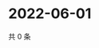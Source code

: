 # 2022-06-01

共 0 条

<!-- BEGIN WEIBO -->
<!-- 最后更新时间 Wed Jun 01 2022 20:36:45 GMT+0800 (China Standard Time) -->

<!-- END WEIBO -->
